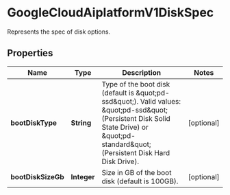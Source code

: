 

# GoogleCloudAiplatformV1DiskSpec

Represents the spec of disk options.

## Properties

| Name | Type | Description | Notes |
|------------ | ------------- | ------------- | -------------|
|**bootDiskType** | **String** | Type of the boot disk (default is \&quot;pd-ssd\&quot;). Valid values: \&quot;pd-ssd\&quot; (Persistent Disk Solid State Drive) or \&quot;pd-standard\&quot; (Persistent Disk Hard Disk Drive). |  [optional] |
|**bootDiskSizeGb** | **Integer** | Size in GB of the boot disk (default is 100GB). |  [optional] |



